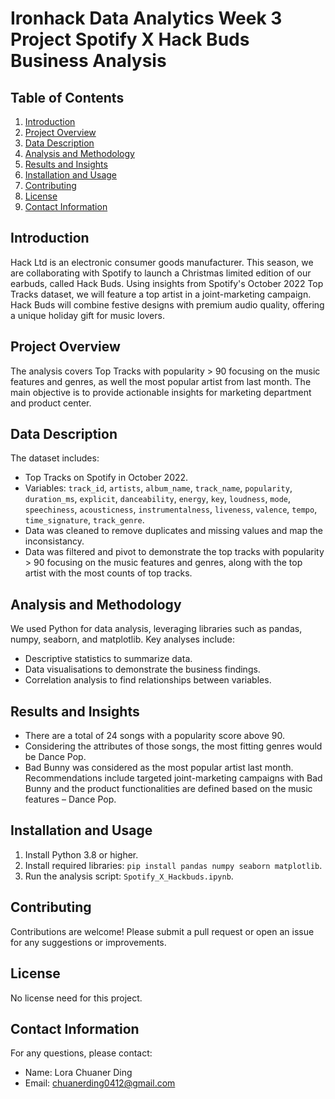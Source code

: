 # Ironhack Data Analytics Week 3 Project Spotify X Hack Buds Business Analysis 

## Table of Contents
1. [Introduction](#introduction)
2. [Project Overview](#project-overview)
3. [Data Description](#data-description)
4. [Analysis and Methodology](#analysis-and-methodology)
5. [Results and Insights](#results-and-insights)
6. [Installation and Usage](#installation-and-usage)
7. [Contributing](#contributing)
8. [License](#license)
9. [Contact Information](#contact-information)

## Introduction
Hack Ltd is an electronic consumer goods manufacturer. This season, we are collaborating with Spotify to launch a Christmas limited edition of our earbuds, called Hack Buds. Using insights from Spotify's October 2022 Top Tracks dataset, we will feature a top artist in a joint-marketing campaign. Hack Buds will combine festive designs with premium audio quality, offering a unique holiday gift for music lovers.

## Project Overview
The analysis covers Top Tracks with popularity > 90 focusing on the music features and genres, as well the most popular artist from last month. The main objective is to provide actionable insights for marketing department and product center. 

## Data Description
The dataset includes:
- Top Tracks on Spotify in October 2022.
- Variables: `track_id`, `artists`, `album_name`, `track_name`, `popularity`, `duration_ms`, `explicit`, `danceability`, `energy`, `key`, `loudness`, `mode`, `speechiness`, `acousticness`, `instrumentalness`, `liveness`, `valence`, `tempo`, `time_signature`, `track_genre`.
- Data was cleaned to remove duplicates and missing values and map the inconsistancy.
- Data was filtered and pivot to demonstrate the top tracks with popularity > 90 focusing on the music features and genres, along with the top artist with the most counts of top tracks.

## Analysis and Methodology
We used Python for data analysis, leveraging libraries such as pandas, numpy, seaborn, and matplotlib. Key analyses include:
- Descriptive statistics to summarize data.
- Data visualisations to demonstrate the business findings.
- Correlation analysis to find relationships between variables.

## Results and Insights
- There are a total of 24 songs with a popularity score above 90.
- Considering the attributes of those songs, the most fitting genres would be Dance Pop.
- Bad Bunny was considered as the most popular artist last month.
Recommendations include targeted joint-marketing campaigns with Bad Bunny and the product functionalities are defined based on the music features – Dance Pop.

## Installation and Usage
1. Install Python 3.8 or higher.
2. Install required libraries: `pip install pandas numpy seaborn matplotlib`.
3. Run the analysis script: `Spotify_X_Hackbuds.ipynb`.

## Contributing
Contributions are welcome! Please submit a pull request or open an issue for any suggestions or improvements.

## License
No license need for this project.

## Contact Information
For any questions, please contact:
- Name: Lora Chuaner Ding
- Email: chuanerding0412@gmail.com

